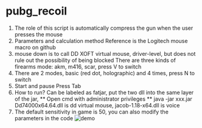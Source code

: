 # pubg_recoil

1. The role of this script is automatically compress the gun when the user presses the mouse
2. Parameters and calculation method Reference is the Logitech mouse macro on github
3. mouse down is to call DD XOFT virtual mouse, driver-level, but does not rule out the possibility of being blocked
There are three kinds of firearms mode: akm, m416, scar, press V to switch
5. There are 2 modes, basic (red dot, holographic) and 4 times, press N to switch
6. Start and pause Press Tab
7. How to run? Can be labeled as fatjar, put the two dll into the same layer of the jar, 
** Open cmd with administrator privileges ** java -jar xxx.jar
Dd74000x64.64.dll is dd virtual mouse, jacob-1.18-x64.dll is voice
8. The default sensitivity in game is 50, you can also modify the parameters in the code
![demo](ab.gif)
